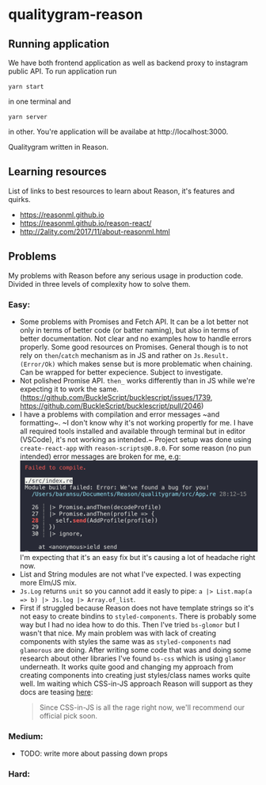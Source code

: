# qualitygram-reason

## Running application

We have both frontend application as well as backend proxy to instagram public API.
To run application run

```
yarn start
```

in one terminal and

```
yarn server
```

in other. You're application will be availabe at http://localhost:3000.

Qualitygram written in Reason.

## Learning resources

List of links to best resources to learn about Reason, it's features and quirks.

* https://reasonml.github.io
* https://reasonml.github.io/reason-react/
* http://2ality.com/2017/11/about-reasonml.html

## Problems

My problems with Reason before any serious usage in production code. Divided in three levels of complexity how to solve them.

### Easy:

* Some problems with Promises and Fetch API. It can be a lot better not only in terms of better code (or batter naming), but also in terms of better documentation. Not clear and no examples how to handle errors properly. Some good resources on Promises. General though is to not rely on `then`/`catch` mechanism as in JS and rather on `Js.Result.(Error/Ok)` which makes sense but is more problematic when chaining. Can be wrapped for better expecience. Subject to investigate.
* Not polished Promise API. `then_` works differently than in JS while we're expecting it to work the same. (https://github.com/BuckleScript/bucklescript/issues/1739, https://github.com/BuckleScript/bucklescript/pull/2046)
* I have a problems with compilation and error messages ~and formatting~. ~I don't know why it's not working propertly for me. I have all required tools installed and available through terminal but in editor (VSCode), it's not working as intended.~ Project setup was done using `create-react-app` with `reason-scripts@0.8.0`. For some reason (no pun intended) error messages are broken for me, e.g:
  ![Example error 1](/assets/error_1.png)
  I'm expecting that it's an easy fix but it's causing a lot of headache right now.
* List and String modules are not what I've expected. I was expecting more Elm/JS mix.
* `Js.Log` returns `unit` so you cannot add it easly to pipe: `a |> List.map(a => b) |> Js.log |> Array.of_list`.
* First if struggled because Reason does not have template strings so it's not easy to create bindins to `styled-components`. There is probably some way but I had no idea how to do this. Then I've tried `bs-glomor` but I wasn't that nice. My main problem was with lack of creating components with styles the same was as `styled-components` nad `glamorous` are doing. After writing some code that was and doing some research about other libraries I've found `bs-css` which is using `glamor` underneath. It works quite good and changing my approach from creating components into creating just styles/class names works quite well. Im waiting which CSS-in-JS approach Reason will support as they docs are teasing [here](https://reasonml.github.io/reason-react/docs/en/style.html#docsNav):
  > Since CSS-in-JS is all the rage right now, we'll recommend our official pick soon.

### Medium:

* TODO: write more about passing down props

### Hard:
